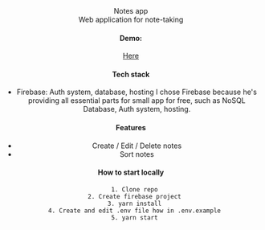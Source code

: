 <center>Notes app<center>
<center>Web application for note-taking<center>

#### Demo:

[Here](http://hwd.com)

#### Tech stack

- Firebase: Auth system, database, hosting
  I chose Firebase because he's providing all essential parts for small app for free, such as NoSQL Database, Auth system, hosting.

#### Features

- Create / Edit / Delete notes
- Sort notes

#### How to start locally

```
  1. Clone repo
  2. Create firebase project
  3. yarn install
  4. Create and edit .env file how in .env.example
  5. yarn start
```
